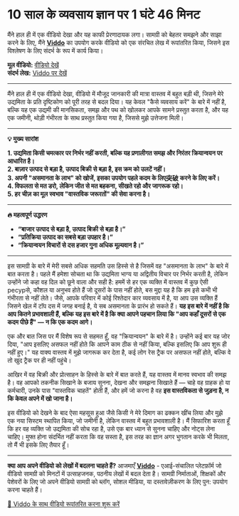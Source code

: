 # 10 साल के व्यवसाय ज्ञान पर 1 घंटे 46 मिनट

मैंने हाल ही में एक वीडियो देखा और यह काफी प्रेरणादायक लगा। सामग्री को बेहतर समझने और साझा करने के लिए, मैंने **[Viddo](https://viddo.pro/)** का उपयोग करके वीडियो को एक संरचित लेख में रूपांतरित किया, जिसने इस विश्लेषण के लिए संदर्भ के रूप में कार्य किया।

**मूल वीडियो:** [वीडियो देखें](https://www.youtube.com/watch?v=lHlf98ildiY)  
**संदर्भ लेख:** [Viddo पर देखें](https://viddo.pro/zh/video-result/ff77b723-e0d5-4c6b-86aa-f7b4ca13fd96)

---

मैंने हाल ही में एक वीडियो देखा, वीडियो में मौजूद जानकारी की मात्रा वास्तव में बहुत बड़ी थी, जिसने मेरे उद्यमिता के प्रति दृष्टिकोण को पूरी तरह से बदल दिया। यह केवल "कैसे व्यवसाय करें" के बारे में नहीं है, बल्कि यह एक उद्यमी की मानसिकता, समझ और पथ को खोलकर आपके सामने प्रस्तुत करता है, और यह एक जमीनी, थोड़ी गंभीरता के साथ प्रस्तुत किया गया है, जिससे मुझे उत्तेजना मिली।

---

**💡 मुख्य सारांश**

**1. उद्यमिता किसी चमत्कार पर निर्भर नहीं करती, बल्कि यह प्रणालीगत समझ और निरंतर क्रियान्वयन पर आधारित है।**  
**2. बाज़ार उत्पाद से बड़ा है, उत्पाद बिक्री से बड़ा है, इस क्रम को उलटें नहीं।**  
**3. अपनी "असमानता के लाभ" को खोजें, इसका उपयोग पहले कदम के लिए突破 करने के लिए करें।**  
**4. विफलता से मत डरो, लेकिन जीत से मत बहकना, सीखते रहो और जागरूक रहो।**  
**5. हर चीज़ का मूल स्वभाव "वास्तविक जरूरतों" की सेवा करना है।**

---

**🔥 महत्वपूर्ण उद्धरण**

- **“बाजार उत्पाद से बड़ा है, उत्पाद बिक्री से बड़ा है।”**  
- **“प्रतिक्रिया उत्पाद का सबसे बड़ा उपहार है।”**  
- **“क्रियान्वयन विचारों से दस हजार गुना अधिक मूल्यवान है।”**

---

इस सामग्री के बारे में मेरी सबसे अधिक सहमति उस हिस्से से है जिसमें वह "असमानता के लाभ" के बारे में बात करता है। पहले मैं हमेशा सोचता था कि उद्यमिता भाग्य या अद्वितीय विचार पर निर्भर करती है, लेकिन उन्होंने जो कहा वह दिल को छूने वाला और सही है: हममें से हर एक व्यक्ति में वास्तव में कुछ ऐसी ресурसे, कौशल या अनुभव होते हैं जो दूसरों के पास नहीं होते, बस मुद्दा यह है कि हम इसे कभी भी गंभीरता से नहीं लेते। जैसे, आपके परिवार में कोई रिश्तेदार कार व्यवसाय में है, या आप उस व्यक्ति हैं जिसने खेल में टॉप दस में जगह बनाई है, ये सब असमानता के प्रारंभ हो सकते हैं। **यह इस बारे में नहीं है कि आप कितने प्रभावशाली हैं, बल्कि यह इस बारे में है कि क्या आपने पहचान लिया कि "आप कहाँ दूसरों से एक कदम पीछे हैं" — न कि एक कदम आगे।**

एक और बात जिस पर मैं विशेष रूप से सहमत हूँ, वह "क्रियान्वयन" के बारे में है। उन्होंने कई बार यह जोर दिया, "आप इसलिए असफल नहीं होते कि आपने काम ठीक से नहीं किया, बल्कि इसलिए कि आप शुरू ही नहीं हुए।" यह वाक्य वास्तव में मुझे जागरूक कर देता है, कई लोग रेस ट्रैक पर असफल नहीं होते, बल्कि वे तो खुद ट्रैक पर ही नहीं पहुंचे।

आखिर में वह बिक्री और प्रोत्साहन के हिस्से के बारे में बात करते हैं, यह वास्तव में मानव स्वभाव की समझ है। वह आपको तकनीक सिखाने के बजाय सुनना, देखना और समझना सिखाते हैं — चाहे वह ग्राहक हो या कर्मचारी, उनके पास "वास्तविक चाहतें" होती हैं, और हमें जो करना है वह **इस वास्तविकता से जुड़ना है, न कि केवल अपने में खो जाना है।**

इस वीडियो को देखने के बाद ऐसा महसूस हुआ जैसे किसी ने मेरे दिमाग का ढक्कन खींच लिया और मुझे एक नया सिस्टम स्थापित किया, जो जमीनी है, लेकिन वास्तव में बहुत प्रभावशाली है। मैं सिफारिश करता हूँ कि हर वह व्यक्ति जो उद्यमिता की सोच रहा है, उसे एक बार ध्यान से सुनना चाहिए और नोट्स लेना चाहिए। मुफ्त होना संदर्भित नहीं करता कि वह सस्ता है, इस तरह का ज्ञान अगर भुगतान करके भी मिलता, तो मैं भी इसके लिए तैयार हूँ।

---

**क्या आप अपने वीडियो को लेखों में बदलना चाहते हैं?** आजमाएँ **[Viddo](https://viddo.pro/)** - एआई-संचालित प्लेटफ़ॉर्म जो वीडियो सामग्री को मिनटों में उत्साहजनक, पठनीय लेखों में बदल देता है। सामग्री निर्माताओं, शिक्षकों और पेशेवरों के लिए जो अपने वीडियो सामग्री को ब्लॉग, सोशल मीडिया, या दस्तावेज़ीकरण के लिए पुन: उपयोग करना चाहते हैं।

[🚀 Viddo के साथ वीडियो रूपांतरित करना शुरू करें](https://viddo.pro/)
